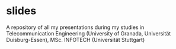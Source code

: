 # slides

A repository of all my presentations during my studies in Telecommunication Engineering (University of Granada, Universität Duisburg-Essen), MSc. INFOTECH (Universität Stuttgart)
